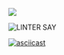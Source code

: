 <a href="https://codeclimate.com/github/codeclimate/codeclimate/maintainability"><img src="https://api.codeclimate.com/v1/badges/a99a88d28ad37a79dbf6/maintainability" /></a>


![LINTER SAY](https://github.com/actions/frontend-project-lvl1/workflows/Linter_starter/badge.svg)

[![asciicast](https://asciinema.org/a/quaZlSSJJBI4nXLLwfMmgPm4W.svg)](https://asciinema.org/a/quaZlSSJJBI4nXLLwfMmgPm4W)